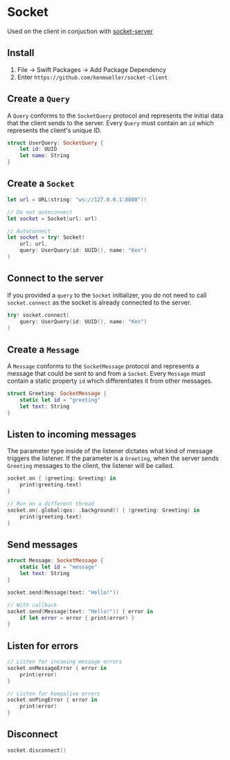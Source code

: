 # Socket

Used on the client in conjuction with [socket-server](https://github.com/kenmueller/socket-server)

## Install

1. File -> Swift Packages -> Add Package Dependency
2. Enter `https://github.com/kenmueller/socket-client`

## Create a `Query`

A `Query` conforms to the `SocketQuery` protocol and represents the initial data that the client sends to the server. Every `Query` must contain an `id` which represents the client's unique ID.

```swift
struct UserQuery: SocketQuery {
    let id: UUID
	let name: String
}
```

## Create a `Socket`

```swift
let url = URL(string: "ws://127.0.0.1:8080")!

// Do not autoconnect
let socket = Socket(url: url)

// Autoconnect
let socket = try! Socket(
	url: url,
	query: UserQuery(id: UUID(), name: "Ken")
)
```

## Connect to the server

If you provided a `query` to the `Socket` initializer, you do not need to call `socket.connect` as the socket is already connected to the server.

```swift
try! socket.connect(
    query: UserQuery(id: UUID(), name: "Ken")
)
```

## Create a `Message`

A `Message` conforms to the `SocketMessage` protocol and represents a message that could be sent to and from a `Socket`. Every `Message` must contain a static property `id` which differentiates it from other messages.

```swift
struct Greeting: SocketMessage {
    static let id = "greeting"
    let text: String
}
```

## Listen to incoming messages

The parameter type inside of the listener dictates what kind of message triggers the listener. If the parameter is a `Greeting`, when the server sends `Greeting` messages to the client, the listener will be called.

```swift
socket.on { (greeting: Greeting) in
    print(greeting.text)
}

// Run on a different thread
socket.on(.global(qos: .background)) { (greeting: Greeting) in
	print(greeting.text)
}
```

## Send messages

```swift
struct Message: SocketMessage {
    static let id = "message"
    let text: String
}

socket.send(Message(text: "Hello!"))

// With callback
socket.send(Message(text: "Hello!")) { error in
    if let error = error { print(error) }
}
```

## Listen for errors

```swift
// Listen for incoming message errors
socket.onMessageError { error in
    print(error)
}

// Listen for keepalive errors
socket.onPingError { error in
    print(error)
}
```

## Disconnect

```swift
socket.disconnect()
```
